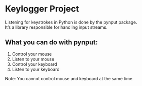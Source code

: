 # Keylogger Project

Listening for keystrokes in Python is done by the pynput package.  
It’s a library responsible for handling input streams.

## What you can do with pynput:

1. Control your mouse  
2. Listen to your mouse  
3. Control your keyboard  
4. Listen to your keyboard  

Note: You cannot control mouse and keyboard at the same time.

